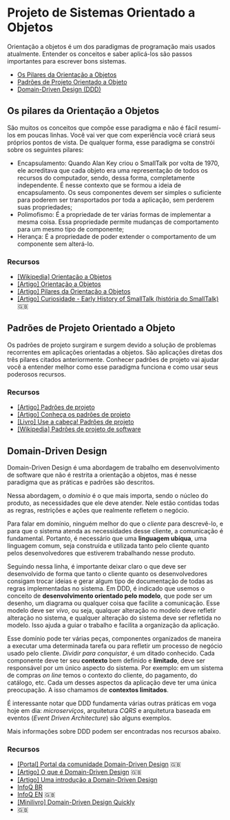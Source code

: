 # Projeto de Sistemas Orientado a Objetos

Orientação a objetos é um dos paradigmas de programação mais usados atualmente.
Entender os conceitos e saber aplicá-los são passos importantes para escrever
bons sistemas.

* [Os Pilares da Orientação a Objetos](#pilares)
* [Padrões de Projeto Orientado a Objeto](#padroes)
* [Domain-Driven Design (DDD)](#ddd)

## Os pilares da Orientação a Objetos

São muitos os conceitos que compõe esse paradigma e não é fácil resumí-los em
poucas linhas. Você vai ver que com experiência você criará seus próprios
pontos de vista. De qualquer forma, esse paradigma se constrói sobre os
seguintes pilares:

* Encapsulamento: Quando Alan Key criou o SmallTalk por volta de 1970, ele
  acreditava que cada objeto era uma representação de todos os recursos do
  computador, sendo, dessa forma, completamente independente. É nesse
  contexto que se formou a ideia de encapsulamento. Os seus componentes devem
  ser simples o suficiente para poderem ser transportados por toda a
  aplicação, sem perderem suas propriedades;
* Polimofismo: É a propriedade de ter várias formas de implementar a mesma
  coisa. Essa propriedade permite mudanças de comportamento para um mesmo
  tipo de componente;
* Herança: É a propriedade de poder extender o comportamento de um componente
  sem alterá-lo.

### Recursos

* [[Wikipedia] Orientação a Objetos](https://pt.wikipedia.org/wiki/Orienta%C3%A7%C3%A3o_a_objetos)
* [[Artigo] Orientação a Objetos](http://www.training.com.br/lpmaia/pub_prog_oo.htm)
* [[Artigo] Pilares da Orientação a Objetos](https://renatomotzko.wordpress.com/2011/08/29/pilares-da-orientao-a-objetos/)
* [[Artigo] Curiosidade - Early History of SmallTalk (história do SmallTalk)](http://worrydream.com/EarlyHistoryOfSmalltalk/)
  :uk:

## Padrões de Projeto Orientado a Objeto

Os padrões de projeto surgiram e surgem devido a solução de problemas
recorrentes em aplicações orientadas a objetos. São aplicações diretas dos três
pilares citados anteriormente. Conhecer padrões de projeto vai ajudar você a
entender melhor como esse paradigma funciona e como usar seus poderosos
recursos.

### Recursos

* [[Artigo] Padrões de projeto](https://brizeno.wordpress.com/padroes/)
* [[Artigo] Conheça os padrões de projeto](http://www.devmedia.com.br/conheca-os-padroes-de-projeto/957)
* [[Livro] Use a cabeça! Padrões de projeto](https://www.amazon.com.br/Cabe%C3%A7a-Padr%C3%B5es-Projetos-Eric-Freeman/dp/8576081741)
* [[Wikipedia] Padrões de projeto de software](https://pt.wikipedia.org/wiki/Padr%C3%A3o_de_projeto_de_software)

## Domain-Driven Design

Domain-Driven Design é uma abordagem de trabalho em desenvolvimento de software
que não é restrita a orientação a objetos, mas é nesse paradigma que as práticas
e padrões são descritos.

Nessa abordagem, o _domínio_ é o que mais importa, sendo o núcleo do produto, as
necessidades que ele deve atender. Nele estão contidas todas as regras,
restrições e ações que realmente refletem o negócio.

Para falar em domínio, ninguém melhor do que o _cliente_ para descrevê-lo, e
para que o sistema atenda as necessidades desse cliente, a comunicação é
fundamental. Portanto, é necessário que uma **linguagem ubíqua**, uma linguagem
comum, seja construída e utilizada tanto pelo cliente quanto pelos
desenvolvedores que estiverem trabalhando nesse produto.

Seguindo nessa linha, é importante deixar claro o que deve ser desenvolvido de
forma que tanto o cliente quanto os desenvolvedores consigam trocar ideias e
gerar algum tipo de documentação de todas as regras implementadas no sistema.
Em DDD, é indicado que usemos o conceito de **desenvolvimento orientado pelo
modelo**, que pode ser um desenho, um diagrama ou qualquer coisa que facilite a
comunicação. Esse modelo deve ser _vivo_, ou seja, qualquer alteração no modelo
deve refletir alteração no sistema, e qualquer alteração do sistema deve ser
refletida no modelo. Isso ajuda a guiar o trabalho e facilita a organização da
aplicação.

Esse domínio pode ter várias peças, componentes organizados de maneira a
executar uma determinada tarefa ou para refletir um processo de negócio usado
pelo cliente. _Dividir para conquistar_, é um ditado conhecido. Cada componente
deve ter seu **contexto** bem definido e **limitado**, deve ser responsável por
um único aspecto do sistema. Por exemplo: em um sistema de compras _on line_
temos o contexto do cliente, do pagamento, do catálogo, etc. Cada um desses
aspectos da aplicação deve ter uma única preocupação. A isso chamamos de
**contextos limitados**.

É interessante notar que DDD fundamenta várias outras práticas em voga hoje em
dia: _microserviços_, arquitetura _CQRS_ e arquitetura baseada em eventos
(_Event Driven Architecture_) são alguns exemplos.

Mais informações sobre DDD podem ser encontradas nos recursos abaixo.

### Recursos

* [[Portal] Portal da comunidade Domain-Driven Design](http://dddcommunity.org)
  :uk:
* [[Artigo] O que é Domain-Driven Design](http://dddcommunity.org/learning-ddd/what_is_ddd/)
  :uk:
* [[Artigo] Uma introdução a Domain-Driven Design](http://www.agileandart.com/2010/07/16/ddd-introducao-a-domain-driven-design/)
* [InfoQ BR](https://www.infoq.com/br/domain-driven-design)
* [InfoQ EN](https://www.infoq.com/domain-driven-design)
  :uk:
* [[Minilivro] Domain-Driven Design Quickly](https://www.infoq.com/minibooks/domain-driven-design-quickly)
* :uk:
